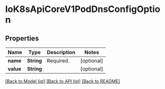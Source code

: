# IoK8sApiCoreV1PodDnsConfigOption

## Properties
Name | Type | Description | Notes
------------ | ------------- | ------------- | -------------
**name** | **String** | Required. | [optional] 
**value** | **String** |  | [optional] 

[[Back to Model list]](../README.md#documentation-for-models) [[Back to API list]](../README.md#documentation-for-api-endpoints) [[Back to README]](../README.md)


